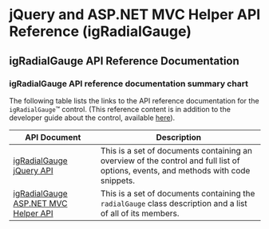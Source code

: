 ﻿<!--
|metadata|
{
    "fileName": "igradialgauge-igradialgauge-api-reference",
    "controlName": "igRadialGauge",
    "tags": ["API"]
}
|metadata|
-->

# jQuery and ASP.NET MVC Helper API Reference (igRadialGauge)

## igRadialGauge API Reference Documentation
### igRadialGauge API reference documentation summary chart

The following table lists the links to the API reference documentation for the `igRadialGauge`™ control. (This reference content is in addition to the developer guide about the control, available [here](igRadialGauge.html)).

API Document| Description
---|---
[igRadialGauge jQuery API](%%jQueryApiUrl%%/ui.igradialgauge)|This is a set of documents containing an overview of the control and full list of options, events, and methods with code snippets.
[igRadialGauge ASP.NET MVC Helper API](Infragistics.Web.Mvc~Infragistics.Web.Mvc.RadialGauge`1.html)|This is a set of documents containing the `radialGauge` class description and a list of all of its members.





 

 



